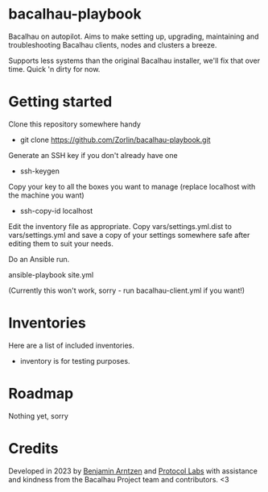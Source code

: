 
bacalhau-playbook
=================

Bacalhau on autopilot. Aims to make setting up, upgrading, maintaining and troubleshooting Bacalhau clients, nodes and clusters a breeze.

Supports less systems than the original Bacalhau installer, we'll fix that over time. Quick 'n dirty for now.

Getting started
===============

Clone this repository somewhere handy
* git clone https://github.com/Zorlin/bacalhau-playbook.git

Generate an SSH key if you don't already have one
* ssh-keygen

Copy your key to all the boxes you want to manage (replace localhost with the machine you want)
* ssh-copy-id localhost

Edit the inventory file as appropriate. Copy vars/settings.yml.dist to vars/settings.yml and save a copy of your settings somewhere safe after editing them to suit your needs.

Do an Ansible run.

ansible-playbook site.yml

(Currently this won't work, sorry - run bacalhau-client.yml if you want!)

Inventories
===========
Here are a list of included inventories.

* inventory is for testing purposes.

Roadmap
=======
Nothing yet, sorry

Credits
=======
Developed in 2023 by [Benjamin Arntzen](https://github.com/Zorlin) and [Protocol Labs](https://protocol.ai) with assistance and kindness from the Bacalhau Project team and contributors. <3
